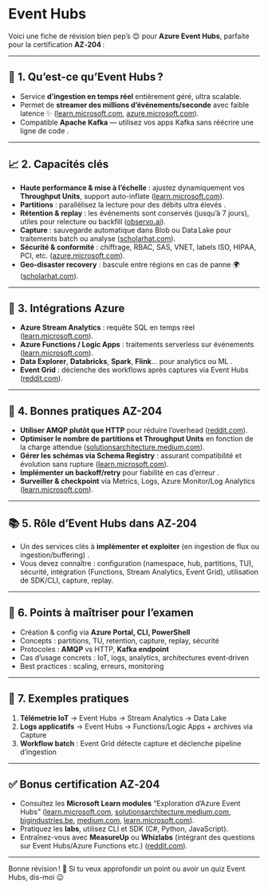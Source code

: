 # Event Hubs

Voici une fiche de révision bien pep’s 😊 pour **Azure Event Hubs**, parfaite pour la certification **AZ‑204** :

---

## 🌟 1. Qu’est-ce qu’Event Hubs ?

* Service **d’ingestion en temps réel** entièrement géré, ultra scalable.
* Permet de **streamer des millions d’événements/seconde** avec faible latence ✨ ([learn.microsoft.com][1], [azure.microsoft.com][2]).
* Compatible **Apache Kafka** — utilisez vos apps Kafka sans réécrire une ligne de code .

---

## 📈 2. Capacités clés

* **Haute performance & mise à l’échelle** : ajustez dynamiquement vos **Throughput Units**, support auto-inflate ([learn.microsoft.com][1]).
* **Partitions** : parallélisez la lecture pour des débits ultra élevés .
* **Rétention & replay** : les événements sont conservés (jusqu’à 7 jours), utiles pour relecture ou backfill ([observo.ai][3]).
* **Capture** : sauvegarde automatique dans Blob ou Data Lake pour traitements batch ou analyse ([scholarhat.com][4]).
* **Sécurité & conformité** : chiffrage, RBAC, SAS, VNET, labels ISO, HIPAA, PCI, etc. ([azure.microsoft.com][2]).
* **Geo‑disaster recovery** : bascule entre régions en cas de panne 🌍 ([scholarhat.com][4]).

---

## 🔌 3. Intégrations Azure

* **Azure Stream Analytics** : requête SQL en temps réel ([learn.microsoft.com][1]).
* **Azure Functions / Logic Apps** : traitements serverless sur événements ([learn.microsoft.com][1]).
* **Data Explorer**, **Databricks**, **Spark**, **Flink**… pour analytics ou ML .
* **Event Grid** : déclenche des workflows après captures via Event Hubs ([reddit.com][5]).

---

## 🧠 4. Bonnes pratiques AZ-204

* **Utiliser AMQP plutôt que HTTP** pour réduire l’overhead ([reddit.com][6]).
* **Optimiser le nombre de partitions et Throughput Units** en fonction de la charge attendue ([solutionsarchitecture.medium.com][7]).
* **Gérer les schémas via Schema Registry** : assurant compatibilité et évolution sans rupture ([learn.microsoft.com][1]).
* **Implémenter un backoff/retry** pour fiabilité en cas d’erreur .
* **Surveiller & checkpoint** via Metrics, Logs, Azure Monitor/Log Analytics ([learn.microsoft.com][8]).

---

## 📚 5. Rôle d’Event Hubs dans AZ‑204

* Un des services clés à **implémenter et exploiter** (en ingestion de flux ou ingestion/buffering) .
* Vous devez connaître : configuration (namespace, hub, partitions, TU), sécurité, intégration (Functions, Stream Analytics, Event Grid), utilisation de SDK/CLI, capture, replay.

---

## 📝 6. Points à maîtriser pour l’examen

* Création & config via **Azure Portal, CLI, PowerShell**
* Concepts : partitions, TU, retention, capture, replay, sécurité
* Protocoles : **AMQP** vs HTTP, **Kafka endpoint**
* Cas d’usage concrets : IoT, logs, analytics, architectures event‑driven
* Best practices : scaling, erreurs, monitoring

---

## 🧩 7. Exemples pratiques

1. **Télémetrie IoT** → Event Hubs → Stream Analytics → Data Lake
2. **Logs applicatifs** → Event Hubs → Functions/Logic Apps + archives via Capture
3. **Workflow batch** : Event Grid détecte capture et déclenche pipeline d’ingestion

---

## ✅ Bonus certification AZ‑204

* Consultez les **Microsoft Learn modules** “Exploration d’Azure Event Hubs” ([learn.microsoft.com][1], [solutionsarchitecture.medium.com][7], [bigindustries.be][9], [medium.com][10], [learn.microsoft.com][11]).
* Pratiquez les **labs**, utilisez CLI et SDK (C#, Python, JavaScript).
* Entraînez-vous avec **MeasureUp** ou **Whizlabs** (intégrant des questions sur Event Hubs/Azure Functions etc.) ([reddit.com][12]).

---

Bonne révision ! 🎯 Si tu veux approfondir un point ou avoir un quiz Event Hubs, dis-moi 😉

[1]: https://learn.microsoft.com/en-us/azure/event-hubs/event-hubs-about?utm_source=chatgpt.com "Azure Event Hubs: Data streaming platform with Kafka support - Azure Event Hubs | Microsoft Learn"
[2]: https://azure.microsoft.com/fr-fr/products/event-hubs/?utm_source=chatgpt.com "Event Hubs – Ingestion de données en temps réel | Microsoft Azure"
[3]: https://www.observo.ai/post/observability-101-guide-to-azure-event-hubs?utm_source=chatgpt.com "Observability 101: A Guide to Azure Event Hubs"
[4]: https://www.scholarhat.com/tutorial/azure/azure-event-hub?utm_source=chatgpt.com "Azure Event Hub: A Comprehensive Guide"
[5]: https://www.reddit.com/r/AZURE/comments/13xbu33?utm_source=chatgpt.com "when to use Event Hub together with Event Grid ??"
[6]: https://www.reddit.com/r/azuretips/comments/196aklx?utm_source=chatgpt.com "#388 Knowledge Check"
[7]: https://solutionsarchitecture.medium.com/mastering-event-driven-architecture-part-11-important-features-of-azure-event-hubs-c45a7f139baf?utm_source=chatgpt.com "Mastering Event Driven Architecture ( Part 11 ) — Important features of Azure Event Hubs | by Rahul Krishnan | Medium"
[8]: https://learn.microsoft.com/fr-fr/credentials/certifications/resources/study-guides/az-204?utm_source=chatgpt.com "Guide d’étude pour l’examen AZ-204 : Développement de solutions pour Microsoft Azure | Microsoft Learn"
[9]: https://www.bigindustries.be/blog/exploring-messaging-and-streaming-technologies-azure-event-hubs?utm_source=chatgpt.com "Exploring Messaging and Streaming Technologies Part3: Azure Event Hubs"
[10]: https://medium.com/%40AlexanderObregon/using-azure-event-hubs-for-real-time-data-processing-827cfaa5e268?utm_source=chatgpt.com "Azure Event Hubs Guide Explained | Medium"
[11]: https://learn.microsoft.com/fr-fr/training/paths/az-204-develop-event-based-solutions/?utm_source=chatgpt.com "AZ-204 : Développer de solutions basées sur les événements - Training | Microsoft Learn"
[12]: https://www.reddit.com/r/AzureCertification/comments/1apw2e0?utm_source=chatgpt.com "My Tips to pass the AZ-204 and Study Guide"
